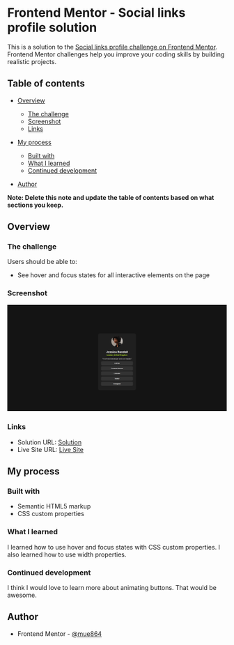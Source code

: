 # Frontend Mentor - Social links profile solution

This is a solution to the [Social links profile challenge on Frontend Mentor](https://www.frontendmentor.io/challenges/social-links-profile-UG32l9m6dQ). Frontend Mentor challenges help you improve your coding skills by building realistic projects. 

## Table of contents

- [Overview](#overview)
  - [The challenge](#the-challenge)
  - [Screenshot](#screenshot)
  - [Links](#links)
- [My process](#my-process)
  - [Built with](#built-with)
  - [What I learned](#what-i-learned)
  - [Continued development](#continued-development)
 
- [Author](#author)


**Note: Delete this note and update the table of contents based on what sections you keep.**

## Overview

### The challenge

Users should be able to:

- See hover and focus states for all interactive elements on the page

### Screenshot

![](./assets/images/SocialLinks.png)

### Links

- Solution URL: [Solution](https://github.com/mue864/FrontEnd-Solutions/tree/main/SocialLinksProfile)
- Live Site URL: [Live Site](https://mue864.github.io/FrontEnd-Solutions/SocialLinksProfile/)

## My process

### Built with

- Semantic HTML5 markup
- CSS custom properties



### What I learned

I learned how to use hover and focus states with CSS custom properties.
I also learned how to use width properties.


### Continued development

I think I would love to learn more about animating buttons. That would be awesome.

## Author
- Frontend Mentor - [@mue864](https://www.frontendmentor.io/profile/mue864)

